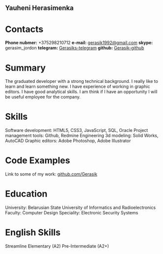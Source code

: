 ## Yauheni Herasimenka

# Contacts 

**Phone nubmer:** +375298210712
**e-mail:** gerasik1992@gmail.com
**skype:** gerasim_jordon
**telegram:** [Gerasiks-telegram](https://t.me/Gerasiks)
**github:** [Gerasik-github](https://github.com/Gerasik)

# Summary

The graduated developer with a strong technical background. 
I really like to learn and learn something new. I have experience of working in graphic editors. I have good analytical skills. I am think if I have an opportunity I will be useful employee for the company.

# Skills 

Software development: HTML5, CSS3, JavaScript, SQL, Oracle
Project management tools: Github, Redmine
Engineering 3d modeling:	Solid Works, AutoCAD
Graphic editors: Adobe Photoshop, Adobe Illustrator

# Code Examples

Link to some of my work: [github.com/Gerasik](https://github.com/Gerasik)

# Education

University: Belarusian State University of Informatics and Radioelectronics
Faculty: Computer Design
Speciality: Electronic Security Systems

# English Skills

Streamline
Elementary (A2)
Pre-Intermediate (A2+)